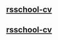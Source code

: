 ## [rsschool-cv](https://rmnv-s.github.io/rsschool-cv/cv)

## [rsschool-cv](https://rmnv-s.github.io/rsschool-cv/)
